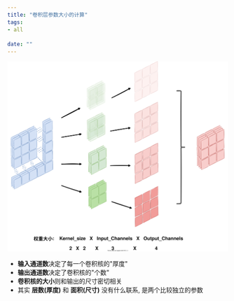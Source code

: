 ```yaml
---
title: "卷积层参数大小的计算"
tags:
- all

date: ""
---
```

![卷积层权重大小的计算](notes/2022/2022.2/assets/卷积层权重大小的计算.svg)
- **输入通道数**决定了每一个卷积核的"厚度"
- **输出通道数**决定了卷积核的"个数"
- **卷积核的大小**则和输出的尺寸密切相关
- 其实 **层数(厚度)** 和 **面积(尺寸)** 没有什么联系, 是两个比较独立的参数
